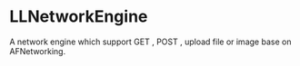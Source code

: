 # LLNetworkEngine
A network engine which support GET , POST , upload file or image base on AFNetworking.
